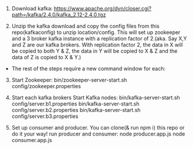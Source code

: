 1. Download kafka:
  https://www.apache.org/dyn/closer.cgi?path=/kafka/2.4.0/kafka_2.12-2.4.0.tgz

2. Unzip the kafka download and copy the config files from this repo(kafkaconfig) to unzip location/config. This will set up zookeeper and a 3 broker kafka instance with a replication factor of 2.(aka. Say X,Y and Z are our kafka brokers. With replication factor 2, the data in X will be copied to both Y & Z, the data in Y will be copied to X & Z and the data of Z is copied to X & Y.)

* The rest of the steps require a new command window for each:
3. Start Zookeeper:
bin/zookeeper-server-start.sh config/zookeeper.properties

4. Start each kafka brokers
Start Kafka nodes:
bin/kafka-server-start.sh config/server.b1.properties
bin/kafka-server-start.sh config/server.b2.properties
bin/kafka-server-start.sh config/server.b3.properties

5. Set up consumer and producer. You can clone(& run npm i) this repo or do it your way!
run producer and consumer:
node producer.app.js
node consumer.app.js